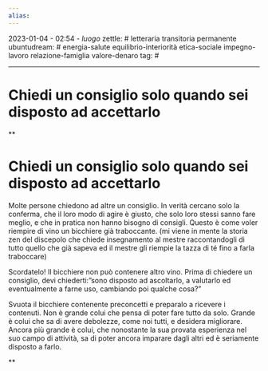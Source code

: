 ```yaml
---
alias: 
---
```

2023-01-04 - 02:54 - *luogo*
zettle: # letteraria transitoria permanente
ubuntudream: # energia-salute equilibrio-interiorità etica-sociale impegno-lavoro relazione-famiglia valore-denaro 
tag: #

---
# Chiedi un consiglio solo quando sei disposto ad accettarlo

**

# Chiedi un consiglio solo quando sei disposto ad accettarlo

Molte persone chiedono ad altre un consiglio. In verità cercano solo la conferma, che il loro modo di agire è giusto, che solo loro stessi sanno fare meglio, e che in pratica non hanno bisogno di consigli. Questo è come voler riempire di vino un bicchiere già traboccante. (mi viene in mente la storia zen del discepolo che chiede insegnamento al mestre raccontandogli di tutto quello che già sapeva ed il mestre gli riempie la tazza di té fino a farla traboccare)

  

Scordatelo! Il bicchiere non può contenere altro vino. Prima di chiedere un consiglio, devi chiederti:”sono disposto ad ascoltarlo, a valutarlo ed eventualmente a farne uso, cambiando poi qualche cosa?”

  

Svuota il bicchiere contenente preconcetti e preparalo a ricevere i contenuti. Non è grande colui che pensa di poter fare tutto da solo. Grande è colui che sa di avere debolezze, come noi tutti, e desidera migliorare. Ancora più grande è colui, che nonostante la sua provata esperienza nel suo campo di attività, sa di poter ancora imparare dagli altri ed è seriamente disposto a farlo.

  
**